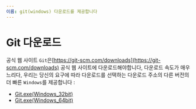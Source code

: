 ```yaml
---
이름: git(windows) 다운로드를 제공합니다
---
```



# Git 다운로드
공식 웹 사이트 `Git`은[https://git-scm.com/downloads](https://git-scm.com/downloads) 공식 웹 사이트에 다운로드해야합니다, 다운로드 속도가 매우 느리다, 우리는 당신의 요구에 따라 다운로드를 선택하는 다운로드 주소의 다른 버전의 더 빠른 `Windows`를 제공합니다 :

+ <a href="https://www.gitclone.com/download/Git-2.35.1.2-32-bit.exe">Git.exe(Windows_32bit)</a>
+ <a href="https://www.gitclone.com/download/Git-2.35.1.2-64-bit.exe">Git.exe(Windows_64bit)</a>

